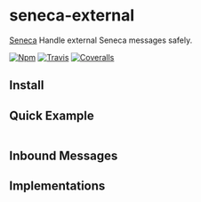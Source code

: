 # seneca-external

[Seneca](senecajs.org) Handle external Seneca messages safely.

[![Npm][BadgeNpm]][Npm]
[![Travis][BadgeTravis]][Travis]
[![Coveralls][BadgeCoveralls]][Coveralls]


## Install



## Quick Example

```
```


## Inbound Messages



## Implementations



[BadgeCoveralls]: https://coveralls.io/repos/voxgig/seneca-external/badge.svg?branch=master&service=github
[BadgeNpm]: https://badge.fury.io/js/seneca-external.svg
[BadgeTravis]: https://travis-ci.org/voxgig/seneca-external.svg?branch=master
[Coveralls]: https://coveralls.io/github/voxgig/seneca-external?branch=master
[Npm]: https://www.npmjs.com/package/seneca-external
[Travis]: https://travis-ci.org/voxgig/seneca-external?branch=master
